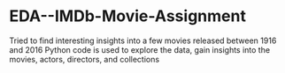 # EDA--IMDb-Movie-Assignment
Tried to find interesting insights into a few movies released between 1916 and 2016 Python code is used to explore the data, gain insights into the movies, actors, directors, and collections

